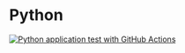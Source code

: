 # Python
[![Python application test with GitHub Actions](https://github.com/anjon/Python/actions/workflows/python-app.yml/badge.svg)](https://github.com/anjon/Python/actions/workflows/python-app.yml)
